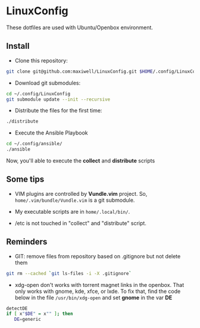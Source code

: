 LinuxConfig
===========

These dotfiles are used with Ubuntu/Openbox environment. 

Install
----------

* Clone this repository:

```bash
git clone git@github.com:maxiwell/LinuxConfig.git $HOME/.config/LinuxConfig
```

* Download git submodules:

```bash
cd ~/.config/LinuxConfig
git submodule update --init --recursive
```

* Distribute the files for the first time:

```bash
./distribute
```

* Execute the Ansible Playbook

```bash
cd ~/.config/ansible/
./ansible
```

Now, you'll able to execute the **collect** and **distribute** scripts

Some tips
----------

* VIM plugins are controlled by **Vundle.vim** project. So, ``home/.vim/bundle/Vundle.vim`` is a git submodule.  

* My executable scripts are in ``home/.local/bin/``.

* /etc is not touched in "collect" and "distribute" script.

Reminders
-----------

* GIT: remove files from repository based on .gitignore but not delete them

```bash
git rm --cached `git ls-files -i -X .gitignore`
```

* xdg-open don't works with torrent magnet links in the openbox. That only works with gnome, kde, xfce, or lxde.
To fix that, find the code below in the file ``/usr/bin/xdg-open`` and set **gnome**  in the var **DE** 

```bash    
detectDE
if [ x"$DE" = x"" ]; then
   DE=generic
```


